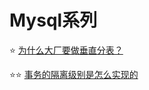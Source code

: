 # Mysql系列

⭐️ [为什么大厂要做垂直分表？](./为什么大厂要做垂直分表？.md)

⭐️⭐️ [事务的隔离级别是怎么实现的](./事务的隔离级别是怎么实现的.md)


<Vssue :title="$title" />